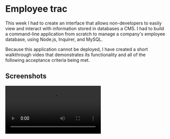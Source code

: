 # Employee trac

This week I had to create an interface that allows non-developers to easily view and interact with information stored in databases a CMS. I had to build a command-line application from scratch to manage a company's employee database, using Node.js, Inquirer, and MySQL.

Because this application cannot be deployed, I have created a short walkthrough video that demonstrates its functionality and all of the following acceptance criteria being met.

## Screenshots

![Screenshot 1](./video/Screenshot1.webm)